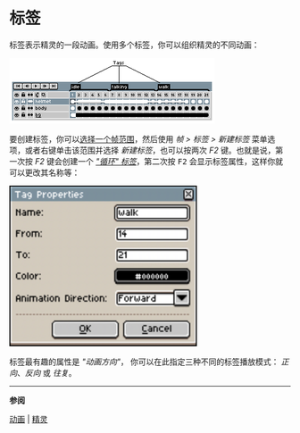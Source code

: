 # 标签

标签表示精灵的一段动画。使用多个标签，你可以组织精灵的不同动画：

<img src="./tags/tags.png" alt="标签" class="xN" />

要创建标签，你可以[选择一个帧范围](range.md)，然后使用 *帧 > 标签 > 新建标签* 菜单选项，或者右键单击该范围并选择 *新建标签*，也可以按两次 *F2* 键。也就是说，第一次按 *F2* 键会创建一个 [*"循环" 标签*](loop.md)，第二次按 <kbd>F2</kbd> 会显示标签属性，这样你就可以更改其名称等：

<img src="./tags/tag-properties.png" alt="Tag Properties" class="x2" style="zoom: 2" />

标签最有趣的属性是 *"动画方向"*，
你可以在此指定三种不同的标签播放模式：
*正向*、*反向* 或 *往复*。

---

**参阅**

[动画](animation.md) |
[精灵](sprite.md)

